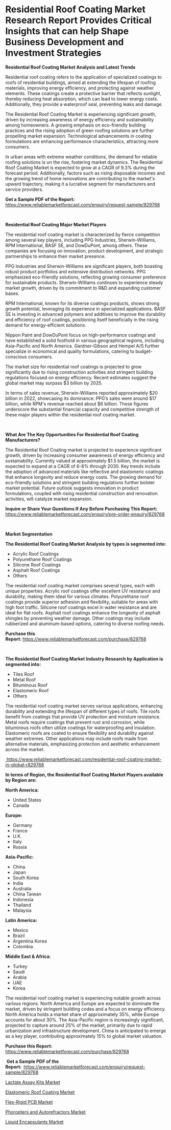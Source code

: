 <p><h1>Residential Roof Coating Market Research Report Provides Critical Insights that can help Shape Business Development and Investment Strategies</h1></p><p><strong>Residential Roof Coating Market Analysis and Latest Trends</strong></p>
<p><p>Residential roof coating refers to the application of specialized coatings to roofs of residential buildings, aimed at extending the lifespan of roofing materials, improving energy efficiency, and protecting against weather elements. These coatings create a protective barrier that reflects sunlight, thereby reducing heat absorption, which can lead to lower energy costs. Additionally, they provide a waterproof seal, preventing leaks and damage.</p><p>The Residential Roof Coating Market is experiencing significant growth, driven by increasing awareness of energy efficiency and sustainability among homeowners. A growing emphasis on eco-friendly building practices and the rising adoption of green roofing solutions are further propelling market expansion. Technological advancements in coating formulations are enhancing performance characteristics, attracting more consumers.</p><p>In urban areas with extreme weather conditions, the demand for reliable roofing solutions is on the rise, fostering market dynamics. The Residential Roof Coating Market is expected to grow at a CAGR of 9.3% during the forecast period. Additionally, factors such as rising disposable incomes and the growing trend of home renovations are contributing to the market's upward trajectory, making it a lucrative segment for manufacturers and service providers.</p></p>
<p><strong>Get a Sample PDF of the Report:&nbsp;</strong> <a href="https://www.reliablemarketforecast.com/enquiry/request-sample/829768?utm_campaign=1167&utm_medium=2&utm_source=Github&utm_content=ia&utm_term=09112024&utm_id=residential-roof-coating">https://www.reliablemarketforecast.com/enquiry/request-sample/829768</a></p>
<p>&nbsp;</p>
<p><strong>Residential Roof Coating Major Market Players</strong></p>
<p><p>The residential roof coating market is characterized by fierce competition among several key players, including PPG Industries, Sherwin-Williams, RPM International, BASF SE, and DowDuPont, among others. These companies are focusing on innovation, product development, and strategic partnerships to enhance their market presence.</p><p>PPG Industries and Sherwin-Williams are significant players, both boasting robust product portfolios and extensive distribution networks. PPG emphasized eco-friendly solutions, reflecting growing consumer preference for sustainable products. Sherwin-Williams continues to experience steady market growth, driven by its commitment to R&D and expanding customer bases.</p><p>RPM International, known for its diverse coatings products, shows strong growth potential, leveraging its experience in specialized applications. BASF SE is investing in advanced polymers and additives to improve the durability and efficiency of roof coatings, positioning itself beneficially in the rising demand for energy-efficient solutions.</p><p>Nippon Paint and DowDuPont focus on high-performance coatings and have established a solid foothold in various geographical regions, including Asia-Pacific and North America. Gardner-Gibson and Hempel A/S further specialize in economical and quality formulations, catering to budget-conscious consumers.</p><p>The market size for residential roof coatings is projected to grow significantly due to rising construction activities and stringent building regulations focused on energy efficiency. Recent estimates suggest the global market may surpass $3 billion by 2025.</p><p>In terms of sales revenue, Sherwin-Williams reported approximately $20 billion in 2022, showcasing its dominance. PPG’s sales were around $17 billion, while RPM's revenue reached about $6 billion. These figures underscore the substantial financial capacity and competitive strength of these major players within the residential roof coating market.</p></p>
<p>&nbsp;</p>
<p><strong>What Are The Key Opportunities For Residential Roof Coating Manufacturers?</strong></p>
<p><p>The Residential Roof Coating market is projected to experience significant growth, driven by increasing consumer awareness of energy efficiency and sustainability. Currently valued at approximately $1.5 billion, the market is expected to expand at a CAGR of 6-8% through 2030. Key trends include the adoption of advanced materials like reflective and elastomeric coatings that enhance longevity and reduce energy costs. The growing demand for eco-friendly solutions and stringent building regulations further bolster market potential. Future outlook suggests innovation in product formulations, coupled with rising residential construction and renovation activities, will catalyze market expansion.</p></p>
<p><strong>Inquire or Share Your Questions If Any Before Purchasing This Report:</strong> <a href="https://www.reliablemarketforecast.com/enquiry/pre-order-enquiry/829768?utm_campaign=1167&utm_medium=2&utm_source=Github&utm_content=ia&utm_term=09112024&utm_id=residential-roof-coating">https://www.reliablemarketforecast.com/enquiry/pre-order-enquiry/829768</a></p>
<p>&nbsp;</p>
<p><strong>Market Segmentation</strong></p>
<p><strong>The Residential Roof Coating Market Analysis by types is segmented into:</strong></p>
<p><ul><li>Acrylic Roof Coatings</li><li>Polyurethane Roof Coatings</li><li>Silicone Roof Coatings</li><li>Asphalt Roof Coatings</li><li>Others</li></ul></p>
<p><p>The residential roof coating market comprises several types, each with unique properties. Acrylic roof coatings offer excellent UV resistance and durability, making them ideal for various climates. Polyurethane roof coatings provide superior adhesion and flexibility, suitable for areas with high foot traffic. Silicone roof coatings excel in water resistance and are ideal for flat roofs. Asphalt roof coatings enhance the longevity of asphalt shingles by preventing weather damage. Other coatings may include rubberized and aluminum-based options, catering to diverse roofing needs.</p></p>
<p><strong>Purchase this Report:&nbsp;</strong><a href="https://www.reliablemarketforecast.com/purchase/829768?utm_campaign=1167&utm_medium=2&utm_source=Github&utm_content=ia&utm_term=09112024&utm_id=residential-roof-coating">https://www.reliablemarketforecast.com/purchase/829768</a></p>
<p>&nbsp;</p>
<p><strong>The Residential Roof Coating Market Industry Research by Application is segmented into:</strong></p>
<p><ul><li>Tiles Roof</li><li>Metal Roof</li><li>Bituminous Roof</li><li>Elastomeric Roof</li><li>Others</li></ul></p>
<p><p>The residential roof coating market serves various applications, enhancing durability and extending the lifespan of different types of roofs. Tile roofs benefit from coatings that provide UV protection and moisture resistance. Metal roofs require coatings that prevent rust and corrosion, while bituminous roofs often utilize coatings for waterproofing and insulation. Elastomeric roofs are coated to ensure flexibility and durability against weather extremes. Other applications may include roofs made from alternative materials, emphasizing protection and aesthetic enhancement across the market.</p></p>
<p><a href="https://www.reliablemarketforecast.com/residential-roof-coating-market-in-global-r829768?utm_campaign=1167&utm_medium=2&utm_source=Github&utm_content=ia&utm_term=09112024&utm_id=residential-roof-coating">&nbsp;https://www.reliablemarketforecast.com/residential-roof-coating-market-in-global-r829768</a></p>
<p><strong>In terms of Region, the Residential Roof Coating Market Players available by Region are:</strong></p>
<p>
    <p> <strong> North America: </strong>
        <ul>
            <li>United States</li>
            <li>Canada</li>
        </ul>
        </p> 
    <p> <strong> Europe: </strong>
        <ul>
            <li>Germany</li>
            <li>France</li>
            <li>U.K.</li>
            <li>Italy</li>
            <li>Russia</li>
        </ul>
        </p> 
    <p> <strong> Asia-Pacific: </strong>
        <ul>
            <li>China</li>
            <li>Japan</li>
            <li>South Korea</li>
            <li>India</li>
            <li>Australia</li>
            <li>China Taiwan</li>
            <li>Indonesia</li>
            <li>Thailand</li>
            <li>Malaysia</li>
        </ul>
        </p> 
    <p> <strong> Latin America: </strong>
        <ul>
            <li>Mexico</li>
            <li>Brazil</li>
            <li>Argentina Korea</li>
            <li>Colombia</li>
        </ul>
        </p> 
    <p> <strong> Middle East & Africa: </strong>
        <ul>
            <li>Turkey</li>
            <li>Saudi</li>
            <li>Arabia</li>
            <li>UAE</li>
            <li>Korea</li>
        </ul>
    </p>
    </p>
<p><p>The residential roof coating market is experiencing notable growth across various regions. North America and Europe are expected to dominate the market, driven by stringent building codes and a focus on energy efficiency. North America holds a market share of approximately 35%, while Europe accounts for about 30%. The Asia-Pacific region is increasingly significant, projected to capture around 25% of the market, primarily due to rapid urbanization and infrastructure development. China is anticipated to emerge as a key player, contributing approximately 15% to global market valuation.</p></p>
<p><strong>Purchase this Report: </strong><a href="https://www.reliablemarketforecast.com/purchase/829768?utm_campaign=1167&utm_medium=2&utm_source=Github&utm_content=ia&utm_term=09112024&utm_id=residential-roof-coating">https://www.reliablemarketforecast.com/purchase/829768</a></p>
<p>&nbsp;<strong>Get a Sample PDF of the Report:&nbsp;&nbsp;</strong><a href="https://www.reliablemarketforecast.com/enquiry/request-sample/829768?utm_campaign=1167&utm_medium=2&utm_source=Github&utm_content=ia&utm_term=09112024&utm_id=residential-roof-coating">https://www.reliablemarketforecast.com/enquiry/request-sample/829768</a></p>
<p><strong></strong></p>
<p><p><a href="https://issuu.com/reportprime-2/docs/lactate-assay-kits-market-size-2030_d8a45b08fa615d?utm_campaign=1167&utm_medium=2&utm_source=Github&utm_content=ia&utm_term=09112024&utm_id=residential-roof-coating">Lactate Assay Kits Market</a></p><p><a href="https://github.com/kaceycoody4m/Market-Research-Report-List-1/blob/main/elastomeric-roof-coating-market.md?utm_campaign=1167&utm_medium=2&utm_source=Github&utm_content=ia&utm_term=09112024&utm_id=residential-roof-coating">Elastomeric Roof Coating Market</a></p><p><a href="https://www.linkedin.com/pulse/global-flex-rigid-pcb-market-forecast-2024-2031-trends-l6zec?utm_campaign=1167&utm_medium=2&utm_source=Github&utm_content=ia&utm_term=09112024&utm_id=residential-roof-coating">Flex-Rigid PCB Market</a></p><p><a href="https://issuu.com/reportprime-2/docs/phoropters-and-autorefractors-marke_e2017f0b16a853?utm_campaign=1167&utm_medium=2&utm_source=Github&utm_content=ia&utm_term=09112024&utm_id=residential-roof-coating">Phoropters and Autorefractors Market</a></p><p><a href="https://github.com/sharitatri97/Market-Research-Report-List-1/blob/main/liquid-encapsulants-market.md?utm_campaign=1167&utm_medium=2&utm_source=Github&utm_content=ia&utm_term=09112024&utm_id=residential-roof-coating">Liquid Encapsulants Market</a></p></p>